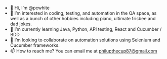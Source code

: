 - 👋 Hi, I’m @pcwhite
- 👀 I’m interested in coding, testing, and automation in the QA space, as well as a bunch of other hobbies including piano, ultimate frisbee and dad jokes.
- 🌱 I’m currently learning Java, Python, API testing, React and Cucumber / BDD
- 💞️ I’m looking to collaborate on automation solutions using Selenium and Cucumber frameworks.
- 📫 How to reach me?  You can email me at philupthecup87@gmail.com

<!---
pcwhite/pcwhite is a ✨ special ✨ repository because its `README.md` (this file) appears on your GitHub profile.
You can click the Preview link to take a look at your changes.
--->
